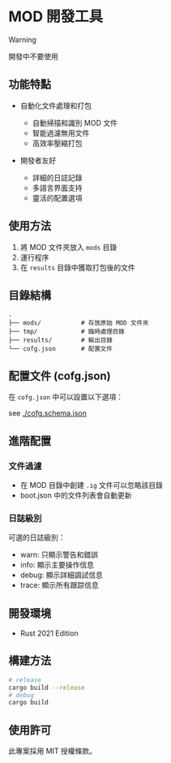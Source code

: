# MOD 開發工具

> [!WARNING]
> 開發中不要使用

## 功能特點

- 自動化文件處理和打包

  - 自動掃描和識別 MOD 文件
  - 智能過濾無用文件
  - 高效率壓縮打包

- 開發者友好
  - 詳細的日誌記錄
  - 多語言界面支持
  - 靈活的配置選項

## 使用方法

1. 將 MOD 文件夾放入 `mods` 目錄
2. 運行程序
3. 在 `results` 目錄中獲取打包後的文件

## 目錄結構

```dir
.
├── mods/           # 存放原始 MOD 文件夾
├── tmp/            # 臨時處理目錄
├── results/        # 輸出目錄
└── cofg.json       # 配置文件
```

## 配置文件 (cofg.json)

在 `cofg.json` 中可以設置以下選項：

see [./cofg.schema.json](./cofg.schema.json)

## 進階配置

### 文件過濾

- 在 MOD 目錄中創建 `.ig` 文件可以忽略該目錄
- boot.json 中的文件列表會自動更新

### 日誌級別

可選的日誌級別：

- warn: 只顯示警告和錯誤
- info: 顯示主要操作信息
- debug: 顯示詳細調試信息
- trace: 顯示所有跟踪信息

## 開發環境

- Rust 2021 Edition

## 構建方法

```bash
# release
cargo build --release
# debug
cargo build
```

## 使用許可

此專案採用 MIT 授權條款。
